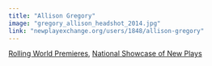 ```yaml
---
title: "Allison Gregory"
image: "gregory_allison_headshot_2014.jpg"
link: "newplayexchange.org/users/1848/allison-gregory"
---
```


[Rolling World Premieres](/programs/rolling-world-premieres), [National Showcase of New Plays](/programs/national-showcase-of-new-plays)
